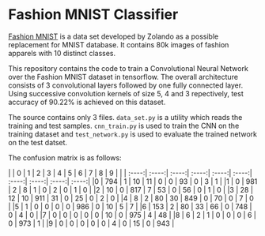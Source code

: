 # Fashion MNIST Classifier

[Fashion MNIST](https://github.com/zalandoresearch/fashion-mnist) is a data set developed by Zolando as a possible replacement for MNIST database. It contains 80k images of fashion apparels with 10 distinct classes. 

This repository contains the code to train a Convolutional Neural Network over the Fashion MNIST dataset in tensorflow. The overall architecture consists of 3 convolutional layers followed by one fully connected layer. Using successive convolution kernels of size 5, 4 and 3 repectively, test accuracy of 90.22% is achieved on this dataset.

The source contains only 3 files. `data_set.py` is a utility which reads the training and test samples. `cnn_train.py` is used to train the CNN on the training dataset and `test_network.py` is used to evaluate the trained network on the test datset.

The confusion matrix is as follows:

|  | 0     | 1     | 2     | 3     | 4     | 5     | 6     | 7     | 8     | 9     | 
|  | :----:| :----:| :----:| :----:| :----:| :----:| :----:| :----:| :----:| :----:|
|0 | 794   | 1     | 10    | 11    | 0     | 0     | 93    | 0     | 3     | 1     |
|1 | 0     | 981   | 2     | 8     | 1     | 0     | 2     | 0     | 1     | 0     |
|2 | 10    | 0     | 817   | 7     | 53    | 0     | 56    | 0     | 1     | 0     |
|3 | 28    | 12    | 10    | 911   | 31    | 0     | 25    | 0     | 2     | 0     |
|4 | 8     | 2     | 80    | 30    | 849   | 0     | 70    | 0     | 7     | 0     |
|5 | 1     | 0     | 0     | 0     | 0     | 986   | 0     | 10    | 5     | 7     |
|6 | 153   | 2     | 80    | 33    | 66    | 0     | 748   | 0     | 4     | 0     |
|7 | 0     | 0     | 0     | 0     | 0     | 10    | 0     | 975   | 4     | 48    |
|8 | 6     | 2     | 1     | 0     | 0     | 0     | 6     | 0     | 973   | 1     |
|9 | 0     | 0     | 0     | 0     | 0     | 4     | 0     | 15    | 0     | 943   |